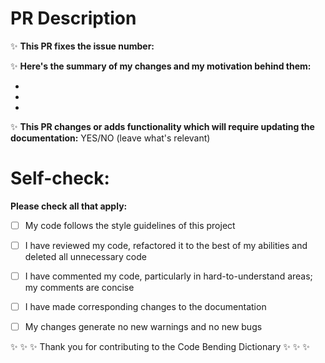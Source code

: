 # PR Description

✨ **This PR fixes the issue number:** 

✨ **Here's the summary of my changes and my motivation behind them:**

-
-
-

✨ **This PR changes or adds functionality which will require updating the documentation:** YES/NO (leave what's relevant)


# Self-check:

**Please check all that apply:**

- [ ] My code follows the style guidelines of this project
- [ ] I have reviewed my code, refactored it to the best of my abilities and deleted all unnecessary code
- [ ] I have commented my code, particularly in hard-to-understand areas; my comments are concise
- [ ] I have made corresponding changes to the documentation
- [ ] My changes generate no new warnings and no new bugs


✨ ✨ ✨  Thank you for contributing to the Code Bending Dictionary ✨ ✨ ✨ 
